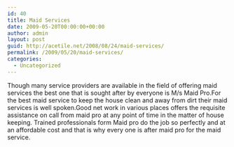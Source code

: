 ```yaml
---
id: 40
title: Maid Services
date: 2009-05-20T00:00:00+00:00
author: admin
layout: post
guid: http://acetile.net/2008/08/24/maid-services/
permalink: /2009/05/20/maid-services/
categories:
  - Uncategorized
---
```

Though many service providers are available in the field of offering maid services the best one that is sought after by everyone is M/s Maid Pro.For the best maid service to keep the house clean and away from dirt their maid services is well spoken.Good net work in various places offers the requisite assistance on call from maid pro at any point of time in the matter of house keeping. Trained professionals form Maid pro do the job so perfectly and at an affordable cost and that is why every one is after maid pro for the maid service.